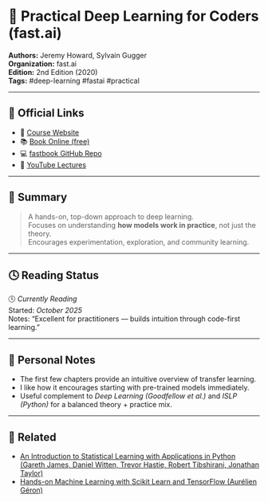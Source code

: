 # 📘 Practical Deep Learning for Coders (fast.ai)

**Authors:** Jeremy Howard, Sylvain Gugger  
**Organization:** fast.ai  
**Edition:** 2nd Edition (2020)  
**Tags:** #deep-learning #fastai #practical  

---

## 🔗 Official Links
- 📖 [Course Website](https://course.fast.ai)
- 📚 [Book Online (free)](https://github.com/fastai/fastbook)
- 💻 [fastbook GitHub Repo](https://github.com/fastai/fastbook)
- 🎥 [YouTube Lectures](https://www.youtube.com/playlist?list=PLfYUBJiXbdtR1q-gD7EWg1y5dVD6ghGL5)

---

## 🧠 Summary
> A hands-on, top-down approach to deep learning.  
> Focuses on understanding **how models work in practice**, not just the theory.  
> Encourages experimentation, exploration, and community learning.

---

## 🕓 Reading Status
🕓 *Currently Reading*  
Started: _October 2025_  
Notes: “Excellent for practitioners — builds intuition through code-first learning.”

---

## 💬 Personal Notes
- The first few chapters provide an intuitive overview of transfer learning.  
- I like how it encourages starting with pre-trained models immediately.  
- Useful complement to *Deep Learning (Goodfellow et al.)* and *ISLP (Python)* for a balanced theory + practice mix.

---

## 🧩 Related
- [An Introduction to Statistical Learning with Applications in Python (Gareth James, Daniel Witten, Trevor Hastie, Robert Tibshirani, Jonathan Taylor)](an-introduction-to-statistical-learning-with-applications-in-python.pdf)
- [Hands-on Machine Learning with Scikit Learn and TensorFlow (Aurélien Géron)](hands-on-machine-learning-with-scikit-learn-and-tensorflow.pdf)